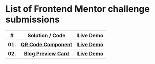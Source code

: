 # List of Frontend Mentor challenge submissions

<div align="center">
    <table>
        <tr>
            <th>#</th>
            <th>Solution / Code</th>
            <th>Live Demo</th>
        </tr>
        <tr>
            <th>01. </th>
            <th><a href="https://github.com/Cristal32/frontend-mentor-challenges/tree/main/solutions/01.%20qr-code-component">QR Code Component</a></th>
            <th><a href="https://cristal32.github.io/frontend-mentor-challenges/solutions/01. qr-code-component/" target="_blank">Live Demo</a></th>
        </tr>
        <tr>
            <th>02. </th>
            <th><a href="https://github.com/Cristal32/frontend-mentor-challenges/tree/main/solutions/02.%20blog-preview-card">Blog Preview Card</a></th>
            <th><a href="https://cristal32.github.io/frontend-mentor-challenges/02. blog-preview-card/" target="_blank">Live Demo</a></th>
        </tr>
    </table>
</div>
